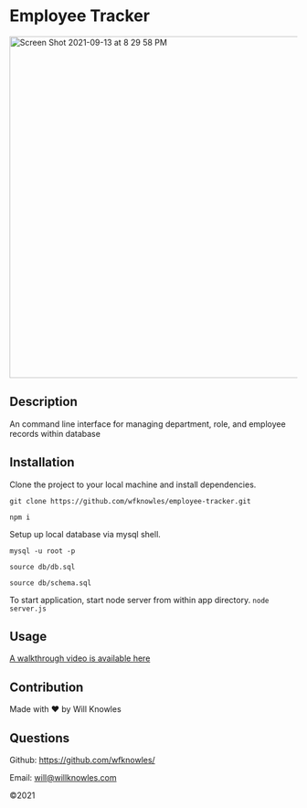 # Employee Tracker

<img width="598" alt="Screen Shot 2021-09-13 at 8 29 58 PM" src="https://user-images.githubusercontent.com/23103606/133179946-9840336e-71ae-4551-a523-db63740d6c15.png">

## Description
An command line interface for managing department, role, and employee records within database

## Installation
Clone the project to your local machine and install dependencies.

```git clone https://github.com/wfknowles/employee-tracker.git```

```npm i```

Setup up local database via mysql shell.

```mysql -u root -p```

```source db/db.sql```

```source db/schema.sql```

To start application, start node server from within app directory.
```node server.js```

## Usage
[A walkthrough video is available here](https://drive.google.com/file/d/1bo6anhUQrtdVEAPfGVcF6IWLLMzOtTsn/view)

## Contribution
Made with ❤️ by Will Knowles

## Questions
Github: https://github.com/wfknowles/

Email: will@willknowles.com

©️2021
